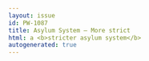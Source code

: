 ```yaml
---
layout: issue
id: PW-1087
title: Asylum System — More strict
html: a <b>stricter asylum system</b>
autogenerated: true
---
```


